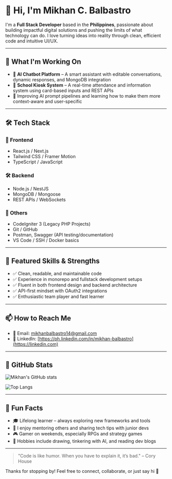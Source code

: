 # 👋 Hi, I'm Mikhan C. Balbastro

I'm a **Full Stack Developer** based in the **Philippines**, passionate about building impactful digital solutions and pushing the limits of what technology can do. I love turning ideas into reality through clean, efficient code and intuitive UI/UX.

---

## 🚀 What I'm Working On

- 🤖 **AI Chatbot Platform** – A smart assistant with editable conversations, dynamic responses, and MongoDB integration
- 🏫 **School Kiosk System** – A real-time attendance and information system using card-based inputs and REST APIs
- 🧠 Improving AI prompt pipelines and learning how to make them more context-aware and user-specific

---

## 🛠️ Tech Stack

### 🧩 Frontend
- React.js / Next.js
- Tailwind CSS / Framer Motion
- TypeScript / JavaScript

### 🛠️ Backend
- Node.js / NestJS
- MongoDB / Mongoose
- REST APIs / WebSockets

### 🔧 Others
- CodeIgniter 3 (Legacy PHP Projects)
- Git / GitHub
- Postman, Swagger (API testing/documentation)
- VS Code / SSH / Docker basics

---

## 🌟 Featured Skills & Strengths

- ✅ Clean, readable, and maintainable code
- ✅ Experience in monorepo and fullstack development setups
- ✅ Fluent in both frontend design and backend architecture
- ✅ API-first mindset with OAuth2 integrations
- ✅ Enthusiastic team player and fast learner

---

## 📫 How to Reach Me

- 📧 Email: mikhanbalbastro14@gmail.com
- 💼 LinkedIn: [https://ph.linkedin.com/in/mikhan-balbastro](https://linkedin.com)

---

## 📂 GitHub Stats

![Mikhan's GitHub stats](https://github-readme-stats.vercel.app/api?username=mikhanbalbastro&show_icons=true&theme=github_dark)

![Top Langs](https://github-readme-stats.vercel.app/api/top-langs/?username=mikhanbalbastro&layout=compact&theme=github_dark)

---

## 🎯 Fun Facts

- 🎓 Lifelong learner – always exploring new frameworks and tools
- 💬 I enjoy mentoring others and sharing tech tips with junior devs
- 🎮 Gamer on weekends, especially RPGs and strategy games
- 🧩 Hobbies include drawing, tinkering with AI, and reading dev blogs

---

> "Code is like humor. When you have to explain it, it’s bad." – Cory House

Thanks for stopping by! Feel free to connect, collaborate, or just say hi 👋
